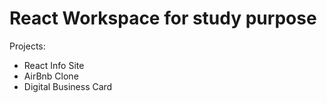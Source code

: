 # React Workspace for study purpose

Projects:

- React Info Site
- AirBnb Clone
- Digital Business Card
